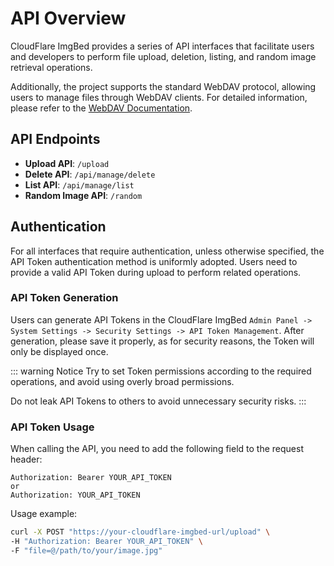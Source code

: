 # API Overview

CloudFlare ImgBed provides a series of API interfaces that facilitate users and developers to perform file upload, deletion, listing, and random image retrieval operations.

Additionally, the project supports the standard WebDAV protocol, allowing users to manage files through WebDAV clients. For detailed information, please refer to the [WebDAV Documentation](./webdav).

## API Endpoints
- **Upload API**: `/upload`
- **Delete API**: `/api/manage/delete`
- **List API**: `/api/manage/list`
- **Random Image API**: `/random`

## Authentication

For all interfaces that require authentication, unless otherwise specified, the API Token authentication method is uniformly adopted. Users need to provide a valid API Token during upload to perform related operations.

### API Token Generation

Users can generate API Tokens in the CloudFlare ImgBed `Admin Panel -> System Settings -> Security Settings -> API Token Management`. After generation, please save it properly, as for security reasons, the Token will only be displayed once.

::: warning Notice
Try to set Token permissions according to the required operations, and avoid using overly broad permissions.

Do not leak API Tokens to others to avoid unnecessary security risks.
:::

### API Token Usage

When calling the API, you need to add the following field to the request header:

```http
Authorization: Bearer YOUR_API_TOKEN
or
Authorization: YOUR_API_TOKEN
```

Usage example:

```bash
curl -X POST "https://your-cloudflare-imgbed-url/upload" \
-H "Authorization: Bearer YOUR_API_TOKEN" \
-F "file=@/path/to/your/image.jpg"
```
